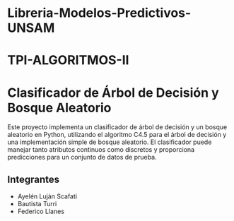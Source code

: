 # Libreria-Modelos-Predictivos-UNSAM

# TPI-ALGORITMOS-II

# Clasificador de Árbol de Decisión y Bosque Aleatorio

Este proyecto implementa un clasificador de árbol de decisión y un bosque aleatorio en Python, utilizando el algoritmo C4.5 para el árbol de decisión y una implementación simple de bosque aleatorio. El clasificador puede manejar tanto atributos continuos como discretos y proporciona predicciones para un conjunto de datos de prueba.


## Integrantes

- Ayelén Luján Scafati
- Bautista Turri
- Federico Llanes
  
